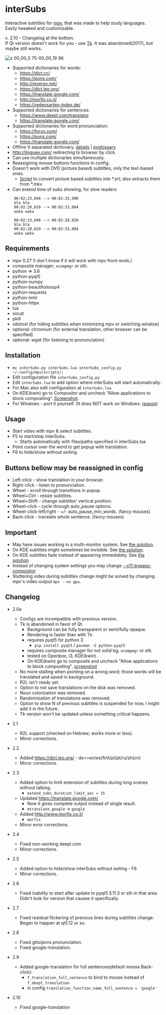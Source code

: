 interSubs
=========

Interactive subtitles for [mpv](https://github.com/mpv-player/mpv), that was made to help study languages.  
Easily tweaked and customizable.

v. 2.10 - Changelog at the bottom.  
If Qt version doesn't work for you - use [Tk](https://github.com/oltodosel/interSubs/tree/master/Tk). It was abandoned(2017), but maybe still works.

![z 00_00_5 75-00_00_19 96](https://user-images.githubusercontent.com/10230453/38359595-7f56acc0-38d1-11e8-9a65-257466a44e08.gif)

* Supported dictionaries for words:
	* https://dict.cc/
	* https://pons.com/
	* http://reverso.net/
	* https://dict.leo.org/
	* https://translate.google.com/
	* http://morfix.co.il/
	* https://redensarten-index.de/
* Supported dictionaries for sentences:
	* https://www.deepl.com/translator
	* https://translate.google.com/
* Supported dictionaries for word pronunciation:
	* https://forvo.com/
	* https://pons.com/
	* https://translate.google.com/
* Offline \t separated dictionary. [details](https://github.com/oltodosel/interSubs/issues/36#issuecomment-803541985) | [pyglossary](https://github.com/ilius/pyglossary)
* http://linguee.com/ redirecting to browser by click.
* Can use multiple dictionaries simultaneously.
* Reassigning mouse buttons functions in config.
* Doesn't work with DVD (picture based) subtitles, only the text-based ones.
	* [Script](https://github.com/oltodosel/extract_n_convert_dvd_bd_subtitles) to convert picture based subtitles into *.srt; also extracts them from *.mkv 
* Can extend time of subs showing; for slow readers
```
    00:02:23,046 --> 00:02:25,990
    bla bla
    00:02:28,020 --> 00:02:33,084
    waka waka
    
    00:02:23,046 --> 00:02:28,020
    bla bla
    00:02:28,020 --> 00:02:33,084
    waka waka
```

Requirements
------------
   * mpv 0.27 (I don't know if it will work with mpv front-ends.)
   * composite manager; `xcompmgr` or sth.
   * python => 3.6
   * python-pyqt5
   * python-numpy
   * python-beautifulsoup4
   * python-requests
   * python-lxml
   * python-httpx
   * lua
   * socat
   * pkill
   * xdotool (for hiding subtitles when minimizing mpv or switching window) 
   * optional: chromium (for external translation, other browser can be specified)
   * optional: wget (for listening to pronunciation)

Installation
------------
* `mv interSubs.py interSubs.lua interSubs_config.py ~/.config/mpv/scripts/;`
* Edit configuration file `interSubs_config.py`
* Edit `interSubs.lua` to add option where interSubs will start automatically. 
* For Mac also edit configuration at `interSubs.lua`
* On KDE(kwin) go to Compositor and uncheck "Allow applications to block compositing". [Screenshot](https://iwf1.com/wordpress/wp-content/uploads/2017/09/Disable-applications-override-compositor-KDE.jpg).
* For Windows - port it yourself. (It does NOT work on Windows. [reason](https://github.com/mpv-player/mpv/blob/master/DOCS/man/ipc.rst#command-prompt-example))

Usage
-----
* Start video with mpv & select subtitles.
* F5 to start/stop interSubs.
	* Starts automatically with files/paths specified in interSubs.lua
* Point cursor over the word to get popup with translation.
* F6 to hide/show without exiting.

Buttons bellow may be reassigned in config
-----
* Left-click - show translation in your browser.
* Right-click - listen to pronunciation.
* Wheel - scroll through transitions in popup.
* Wheel+Ctrl - resize subtitles.
* Wheel+Shift - change subtitles' vertical position.
* Wheel-click - cycle through auto_pause options.
* Wheel-click-left/right - +/- auto_pause_min_words. (fancy mouses)
* Back-click - translate whole sentence. (fancy mouses)

Important
-----
* May have issues working in a multi-monitor system.  See [the solution](https://github.com/oltodosel/interSubs/issues/26).
* On KDE subtitles might sometimes be invisible. See [the solution](https://github.com/oltodosel/interSubs/issues/12#issuecomment-433960146).
* On KDE subtitles fade instead of appearing immediately. See [the solution](https://github.com/oltodosel/interSubs/issues/39#issuecomment-810483614)
* Instead of changing system settings you may change [--x11-bypass-compositor](https://mpv.io/manual/stable/#options-x11-bypass-compositor)
* Stuttering video during subtitles change might be solved by changing mpv's video output `mpv --vo gpu`.

Changelog
-----
* 2.0a
	* Configs are incompatible with previous version.
	* Tk is abandoned in favor of Qt.
		* Background can be fully transparent or semi/fully opaque.
		* Rendering is faster than with Tk.
		* requires pyqt5 for python 3
			* `pip install pyqt5` / `pacman -S python-pyqt5`
		* requires composite manager for not solid bg; `xcompmgr` or sth.
		* tested on Openbox, i3, KDE(kwin).
		* On KDE(kwin) go to composite and uncheck "Allow applications to block compositing". [screenshot](https://iwf1.com/wordpress/wp-content/uploads/2017/09/Disable-applications-override-compositor-KDE.jpg)
	* No more stalling when pointing on a wrong word; those words will be translated and saved in background.
	* R2L isn't ready yet.
	* Option to not save translations on the disk was removed.
	* Noun colorization was removed.
	* Randomization of translations was removed.
	* Option to show N of previous subtitles is suspended for now, I might add it in the future.
	* Tk version won't be updated unless something critical happens.
* 2.1
	* R2L support (checked on Hebrew; works more or less).
	* Minor corrections.
* 2.2
	* Added https://dict.leo.org/ - de<>en/es/fr/it/pl/pt/ru/zh(cn)
	* Minor corrections.

* 2.3
	* Added option to limit extension of subtitles during long scenes without talking.
		* `extend_subs_duration_limit_sec = 15`
	* Updated https://translate.google.com/
		* Now it gives complete output instead of single result.
		* `mtranslate_google` -> `google`
	* Added http://www.morfix.co.il/
		* `morfix`
	* Minor error corrections.
* 2.4
	* Fixed non-working deepl.com
	* Minor corrections.
* 2.5
	* Added option to hide/show interSubs without exiting - F6
	* Minor corrections.
* 2.6
	* Fixed inability to start after update to pyqt5 5.11.3 or sth in that area. Didn't look for version that causes it specifically.
* 2.7
	* Fixed residual flickering of previous lines during subtitles change. Began to happen at qt5.12 or so.
* 2.8
	* Fixed gtts/pons pronunciation.
	* Fixed google-translation.
* 2.9
	* Added google-translation for full sentences(default mouse Back-click):
		* `f_translation_full_sentence` to bind to mouse instead of `f_deepl_translation`
		* in config `translation_function_name_full_sentence = 'google'`
* 2.10
	* Fixed google-translation
